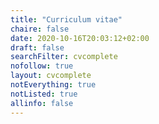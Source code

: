 ```yaml
---
title: "Curriculum vitae"
chaire: false
date: 2020-10-16T20:03:12+02:00
draft: false
searchFilter: cvcomplete
nofollow: true
layout: cvcomplete
notEverything: true
notListed: true
allinfo: false
---
```

